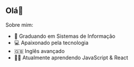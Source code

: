 ## Olá👋

Sobre mim:

- 📖 Graduando em Sistemas de Informação
- 💻 Apaixonado pela tecnologia
- 🇬🇧 Inglês avançado
- 👨‍💻 Atualmente aprendendo JavaScript & React
